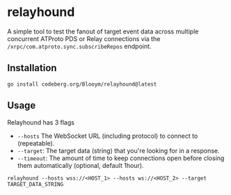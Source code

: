 # relayhound

A simple tool to test the fanout of target event data across multiple concurrent ATProto PDS or Relay connections via the `/xrpc/com.atproto.sync.subscribeRepos` endpoint.

## Installation

```
go install codeberg.org/Blooym/relayhound@latest
```

## Usage

Relayhound has 3 flags

- `--hosts` The WebSocket URL (including protocol) to connect to (repeatable).
- `--target`: The target data (string) that you're looking for in a response.
- `--timeout`: The amount of time to keep connections open before closing them automatically (optional, default 1hour).

```
relayhound --hosts wss://<HOST_1> --hosts ws://<HOST_2> --target TARGET_DATA_STRING
```
